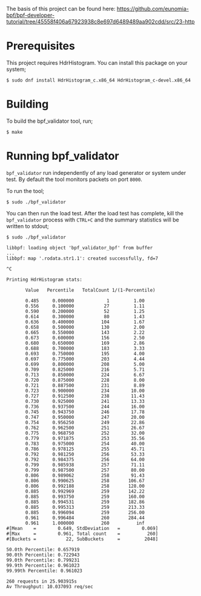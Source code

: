 The basis of this project can be found here: https://github.com/eunomia-bpf/bpf-developer-tutorial/tree/45558f406a67923938c8e697d6489489aa902cdd/src/23-http

# Prerequisites

This project requires HdrHistogram. You can install this package on your system;

```
$ sudo dnf install HdrHistogram_c.x86_64 HdrHistogram_c-devel.x86_64
```

# Building

To build the bpf_validator tool, run;

```
$ make
```

# Running bpf_validator

`bpf_validator` run independently of any load generator or system under test.  By default the tool monitors packets on port `8000`.

To run the tool;

```
$ sudo ./bpf_validator
```

You can then run the load test. After the load test has complete, kill the `bpf_validator` process with `CTRL+C` and the summary statistics will be written to stdout;

```
$ sudo ./bpf_validator 

libbpf: loading object 'bpf_validator_bpf' from buffer
...
libbpf: map '.rodata.str1.1': created successfully, fd=7

^C

Printing HdrHistogram stats:

       Value   Percentile   TotalCount 1/(1-Percentile)

       0.485     0.000000            1         1.00
       0.556     0.100000           27         1.11
       0.590     0.200000           52         1.25
       0.614     0.300000           80         1.43
       0.636     0.400000          104         1.67
       0.658     0.500000          130         2.00
       0.665     0.550000          143         2.22
       0.673     0.600000          156         2.50
       0.680     0.650000          169         2.86
       0.688     0.700000          183         3.33
       0.693     0.750000          195         4.00
       0.697     0.775000          203         4.44
       0.699     0.800000          208         5.00
       0.709     0.825000          216         5.71
       0.713     0.850000          224         6.67
       0.720     0.875000          228         8.00
       0.721     0.887500          231         8.89
       0.723     0.900000          234        10.00
       0.727     0.912500          238        11.43
       0.730     0.925000          241        13.33
       0.736     0.937500          244        16.00
       0.745     0.943750          246        17.78
       0.747     0.950000          247        20.00
       0.754     0.956250          249        22.86
       0.762     0.962500          251        26.67
       0.775     0.968750          252        32.00
       0.779     0.971875          253        35.56
       0.783     0.975000          254        40.00
       0.786     0.978125          255        45.71
       0.792     0.981250          256        53.33
       0.792     0.984375          256        64.00
       0.799     0.985938          257        71.11
       0.799     0.987500          257        80.00
       0.806     0.989062          258        91.43
       0.806     0.990625          258       106.67
       0.806     0.992188          258       128.00
       0.885     0.992969          259       142.22
       0.885     0.993750          259       160.00
       0.885     0.994531          259       182.86
       0.885     0.995313          259       213.33
       0.885     0.996094          259       256.00
       0.961     0.996484          260       284.44
       0.961     1.000000          260          inf
#[Mean    =        0.649, StdDeviation   =        0.069]
#[Max     =        0.961, Total count    =          260]
#[Buckets =           22, SubBuckets     =         2048]

50.0th Percentile: 0.657919
90.0th Percentile: 0.722943
99.0th Percentile: 0.799231
99.9th Percentile: 0.961023
99.99th Percentile: 0.961023

260 requests in 25.903915s
Av Throughput: 10.037093 req/sec

```
